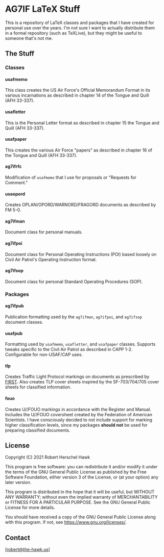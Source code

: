 # AG7IF LaTeX Stuff

This is a repository of LaTeX classes and packages that I have created for
personal use over the years. I'm not sure I want to actually distribute them in
a formal repository (such as TeXLive), but they might be useful to someone
that's not me.

## The Stuff

### Classes

#### usafmemo
This class creates the US Air Force's Official Memorandum Format in its various
incarnations as described in chapter 14 of the Tongue and Quill (AFH 33-337).

#### usafletter
This is the Personal Letter format as described in chapter 15 the Tongue and
Quill (AFH 33-337).

#### usafpaper
This creates the various Air Force "papers" as described in chapter 16 of the
Tongue and Quill (AFH 33-337).

#### ag7ifrfc
Modification of `usafmemo` that I use for proposals or "Requests for Comment."

#### usaopord
Creates OPLAN/OPORD/WARNORD/FRAGORD documents as described by FM 5-0.

#### ag7ifman
Document class for personal manuals.

#### ag7ifpoi
Document class for Personal Operating Instructions (POI) based loosely on Civil
Air Patrol's Operating Instruction format.

#### ag7ifsop
Document class for personal Standard Operating Procedures (SOP).

### Packages

#### ag7ifpub
Publication formatting used by the `ag7ifman`, `ag7ifpoi`, and `ag7ifsop`
document classes.

#### usafpub
Formatting used by `usafmemo`, `usafletter`, and `usafpaper` classes. Supports
tweaks specific to the Civil Air Patrol as described in CAPP 1-2. Configurable
for non-USAF/CAP uses.

#### tlp
Creates Traffic Light Protocol markings on documents as prescribed by
[FIRST](https://www.first.org/tlp/). Also creates TLP cover sheets inspired by
the SF-703/704/705 cover sheets for classified information.

#### fouo
Creates U//FOUO markings in accordance with the Register and Manual. Includes
the U//FOUO coversheet created by the Federation of American Scientists. I have
consciously decided to not include support for marking higher classification
levels, since my packages **should not** be used for preparing classified
documents.

## License
Copyright (C) 2021  Robert Herschel Hawk

This program is free software: you can redistribute it and/or modify
it under the terms of the GNU General Public License as published by
the Free Software Foundation, either version 3 of the License, or
(at your option) any later version.

This program is distributed in the hope that it will be useful,
but WITHOUT ANY WARRANTY; without even the implied warranty of
MERCHANTABILITY or FITNESS FOR A PARTICULAR PURPOSE.  See the
GNU General Public License for more details.

You should have received a copy of the GNU General Public License
along with this program.  If not, see <https://www.gnu.org/licenses/>.

## Contact
[robert@the-hawk.us]
